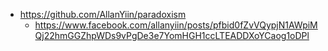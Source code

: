 

* https://github.com/AllanYiin/paradoxism
    * https://www.facebook.com/allanyiin/posts/pfbid0fZvVQypjN1AWpiMQj22hmGGZhpWDs9vPgDe3e7YomHGH1ccLTEADDXoYCaog1oDPl



